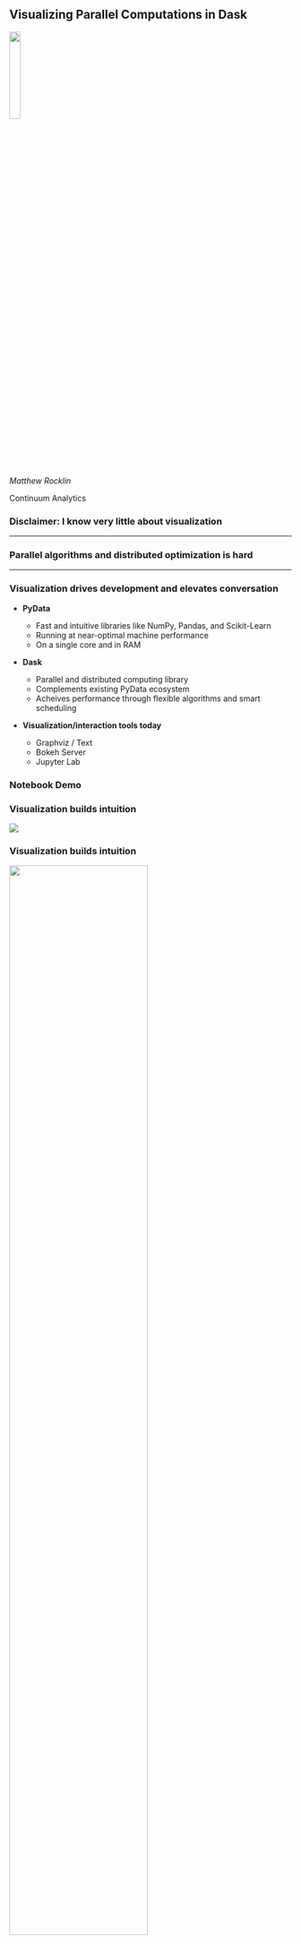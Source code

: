 Visualizing Parallel Computations in Dask
-----------------------------------------

<img src="images/dask_icon.svg" width=20%>

*Matthew Rocklin*

Continuum Analytics


### Disclaimer:  I know very little about visualization

<hr>

### Parallel algorithms and distributed optimization is hard

<hr>

### Visualization drives development and elevates conversation


*  **PyData**

    *  Fast and intuitive libraries like NumPy, Pandas, and Scikit-Learn
    *  Running at near-optimal machine performance
    *  On a single core and in RAM

*  **Dask**

    *  Parallel and distributed computing library
    *  Complements existing PyData ecosystem
    *  Acheives performance through flexible algorithms and smart scheduling

*   **Visualization/interaction tools today**

    *   Graphviz / Text
    *   Bokeh Server
    *   Jupyter Lab


### Notebook Demo


### Visualization builds intuition

<img src="images/linear-reduction.svg">


### Visualization builds intuition

<img src="images/tree-reduction.svg" width="70%">


### Image Pipeline at Brookhaven

<img src="images/bnl-image-pipeline.svg">

*Credit: [Dan Allan](https://github.com/danielballan)*



*   **Visualization** ...

    *   Builds intuition around parallel algorithms
    *   Relaxes user anxiety with feedback

*   **But distributed computing is more complex**

    *   Information scattered throughout the cluster
    *   Communication costs, serialization, disk reads, etc..
    *   Different workers with different data, load, and capabilities
    *   Asynchronous execution

<img src="images/fg-simple.svg">

<img src="images/computer-tower.svg" width="15%">
<img src="images/computer-tower.svg" width="15%">


*   **What Dask needed:**

    *   Customized / Bespoke Visuals
    *   Responsive real-time streaming updates
    *   Powerful client-side rendering (10k-100k elements)
    *   Easy to develop for non-web developers

*   **Bokeh**

    *   Python library for interactive visualizations on the web
    *   Use in a notebook, embed in static HTML, or use with Bokeh Server...  [example](http://bokeh.pydata.org/en/latest/docs/gallery/periodic.html)

*   **Bokeh Server**

    *   Bokeh Server maintains shared state between the Python server and web
        client

<img src="http://bokeh.pydata.org/en/latest/_static/images/logo.png">


### Setup Data Source

    from bokeh.models import ColumnDataSource
    tasks = ColumnDataSource({'start': [], 'stop': [], 'color': [],
                              'core-id': [], 'name': []})

### Construct Plot around Data Source

    from bokeh.plotting import figure
    plot = figure(title='Task Stream')
    plot.rect(source=tasks, x='start', y='stop', color='color', y='core-id')
    plot.text(source=tasks, x='start', y='stop', text='name')

### Push to Data Source on Server

    while True:
        collect_data()
        tasks.update({'start': [...], 'stop': [...], 'color': [...],
                      'core-id': [...], 'name': [...]})

<img src="http://bokeh.pydata.org/en/latest/_static/images/logo.png">


<img src="https://raw.githubusercontent.com/dask/dask-org/master/images/daskboard.gif" alt="Dask Dashboard" width="100%">

.


<img src="https://raw.githubusercontent.com/dask/dask-org/master/images/daskboard.gif" alt="Dask Dashboard" width="100%">

About 700 lines of Python code


### Cluster Demonstration


### Benefits

*   Helps users understand and optimize performance
*   Helps debug when things go wrong
*   Engages users (reduces anxiety)
*   Extensible
*   Elevates conversation with developers

<img src="https://github.com/dask/dask-org/blob/master/images/bokeh-task-stream.gif?raw=true" width="50%">


### User - Developer Communication

*   **Q**: *I tried to do ______ ______ ______ and it was slow.  Why?*
*   **A**: *I have no idea.*


### User - Developer Communication

*   **Q**: *I tried a groupby/aggregation with many groups and it was slow.
    Here is a picture:*

<img src="images/dashboard-report-1.png" alt="Dask workload from issue">

*   Communication heavy (lots of red)
*   Stragglers at the end of the computation (lots of white)
*   Thrashing communication on some nodes (upper left)



<img src="https://avatars3.githubusercontent.com/u/7388996?v=3&s=200"
alt="Jupyter Logo">

*   Jupyter Lab

    *  Interactive Development Environment
    *  Combines Notebook, Console, Editor, Plotting interface in one
    *  Also pluggable for extensions

*   JupyterLab + Dask + Bokeh

    *  Custom extension for Dask diagnostics
    *  Took about a week to learn and integrate
    *  Mostly cleaning up things in Bokeh
    *  Time to add new plots is now a few hours

*Credit: Work by [Luke Canavan](https://github.com/canavandl)*


<img
src="https://raw.githubusercontent.com/dask/dask-org/master/images/dask-jupyterlab-2.png"
alt="Dask JupyterLab" width="100%">


<img
src="https://raw.githubusercontent.com/dask/dask-org/master/images/dask-jupyterlab-1.png"
alt="Dask JupyterLab" width="100%">


### Final Thoughts

*   **Dask provides parallelism for Python**
    *   Parallel NumPy, Pandas, Scikit-Learn, etc. at scale
    *   Built on an computational task scheduler
*   **Visualization enhances computational systems**
    *   Builds intuition for parallel algorithms
    *   Comforts users with feedback
    *   Alerts developers to performance problems
    *   Elevates level of conversation


### Other talks about Dask

*   [SciPy - July, 2016](https://www.youtube.com/watch?v=PAGjm4BMKlk):

    Overview, custom algorithms, some machine learning

*   [PyData DC - October 2016](https://www.youtube.com/watch?v=EEfI-11itn0):

    Fine-grained parallelism, scheduling motivation and heuristics

*   Plotcon - November, 2016:

    Visualization of distributed systems

*I recently tweeted these slides under [@mrocklin](https://twitter.com/mrocklin)*


### Acknowledgements

*   Bokeh: [bokeh.pydata.org](http://bokeh.pydata.org/en/latest/)
*   JupyterLab: [github.com/jupyterlab](https://github.com/jupyterlab/jupyterlab)
*   Dask: [dask.pydata.org](http://dask.pydata.org/en/latest/)

<hr>

### Questions?

<img src="images/grid_search_schedule.gif" width="100%">


### Algorithm flexibility


### Map/Shuffle/Reduce (Hadoop/Spark)

<table>
<tr>
  <td>
    <img src="images/embarrassing.svg">
  </td>
  <td>
    <img src="images/shuffle.svg">
  </td>
  <td>
    <img src="images/reduction.svg">
  </td>
</tr>
</table>

#### Dask

<img src="images/svd-compressed.svg" width="50%">

